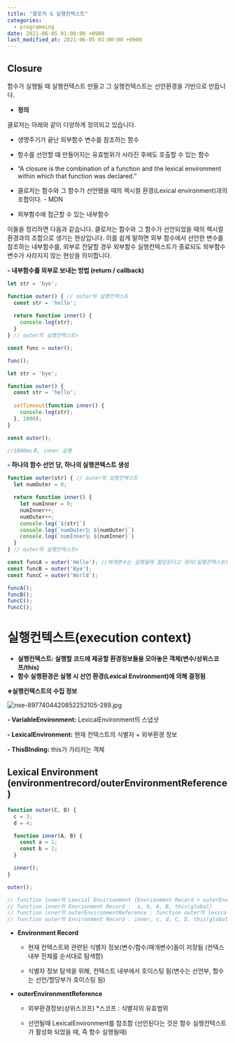 ```yaml
---
title: "클로저 & 실행컨텍스트"
categories: 
  - programming
date: 2021-06-05 01:00:00 +0900
last_modified_at: 2021-06-05 01:00:00 +0900
---
```


## Closure
함수가 실행될 때 실행컨텍스트 만들고 그 실행컨텍스트는 선언환경을 기반으로 만듭니다.

- **정의**

클로저는 아래와 같이 다양하게 정의되고 있습니다.

   - 생명주기가 끝난 외부함수 변수를 참조하는 함수

   - 함수를 선언할 떄 만들어지는 유효범위가 사라진 후에도 호출할 수 있는 함수

   - “A closure is the combination of a function and the lexical environment within which that function was declared.”

   - 클로저는 함수와 그 함수가 선언됐을 때의 렉시컬 환경(Lexical environment)과의 조합이다. - MDN

   - 외부함수에 접근할 수 있는 내부함수

이들을 정리하면 다음과 같습니다. 클로저는 함수와 그 함수가 선언되었을 때의 렉시컬 환경과의 조합으로 생기는 현상입니다. 이를 쉽게 말하면 외부 함수에서 선언한 변수를 참조하는 내부함수를, 외부로 전달할 경우 외부함수 실행컨텍스트가 종료되도  외부함수 변수가 사라지지 않는 현상을 의미합니다. 

   **- 내부함수를 외부로 보내는 방법 (return / callback)**

```jsx
let str = 'bye';

function outer() { // outer의 실행컨텍스트
  const str = 'hello';
  
  return function inner() {
    console.log(str);
  }
} // outer의 실행컨텍스트>

const func = outer();

func();
```

```jsx
let str = 'bye';

function outer() {
  const str = 'hello';
  
  setTimeout(function inner() {
    console.log(str);
  }, 1000);
}

const outer();

//1000ms후, inner 실행
```

   **- 하나의 함수 선언 당, 하나의 실행콘텍스트 생성**

```jsx
function outer(str) { // outer의 실행컨텍스트
  let numOuter = 0;

  return function inner() {
    let numInner = 0;
    numInner++;
    numOuter++;
    console.log(`${str}`)
    console.log(`numOuter는 ${numOuter}`)
    console.log(`numInner는 ${numInner}`)
  }
} // outer의 실행컨텍스트>

const funcA = outer('Hello'); //매개변수는 실행될때 할당된다고 생각(실행콘텍스트)
const funcB = outer('Bye');
const funcC = outer('World');

funcA();
funcB();
funcC();
funcC();
```

# 실행컨텍스트(execution context)

- **실행컨텍스트: 실행할 코드에 제공할 환경정보들을 모아놓은 객체(변수/상위스코프/this)**
- **함수 실행환경은 실행 시 선언 환경(Lexical Environment)에 의해 결정됨**

**※실행컨텍스트의 수집 정보**

![nse-8977404420852252105-289.jpg](https://s3-us-west-2.amazonaws.com/secure.notion-static.com/45dc46a1-b43a-4093-90d1-e884312157a0/nse-8977404420852252105-289.jpg)

   **- VariableEnvironment:** LexicalEnvironment의 스냅샷

   **- LexicalEnvironment:** 현재 컨텍스트의 식별자 + 외부환경 정보

   **- ThisBInding:** this가 가리키는 객체

## **Lexical Environment (environmentrecord/outerEnvironmentReference)**

```jsx
function outer(C, D) {
  c = 3;
  d = 4;

  function inner(A, B) {
    const a = 1;
    const b = 2;
  }

  inner();
}

outer();

// function inner의 Lexcial Envirionment (Envrionment Record + outerEnvironmentReference)
// function inner의 Envrionment Record :  a, b, A, B, this(global)
// function inner의 outerEnvironmentReference : function outer의 lexical environment
// function outer의 Environment Record : inner, c, d, C, D, this(global)
```

- **Environment Record**

   - 현재 컨텍스트와 관련된 식별자 정보(변수/함수/매개변수)들이 저장됨 (컨텍스 내부 전체를 순서대로 탐색함)

   - 식별자 정보 탐색을 위해, 컨텍스트 내부에서 호이스팅 됨(변수는 선언부, 함수는 선언/할당부가 호이스팅 됨)

- **outerEnvironmentReference**

   - 외부환경정보(상위스코프) *스코프 : 식별자의 유효범위

   - 선언될때 LexicalEnvironment를 참조함 (선언된다는 것은 함수 실행컨텍스트가 활성화 되었을 때, 즉 함수 실행될때)
